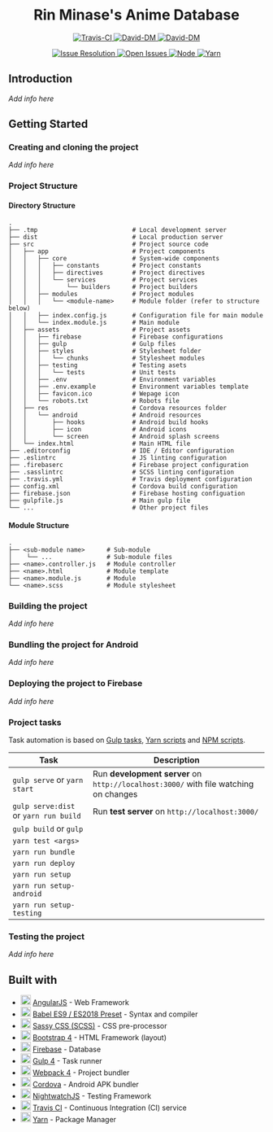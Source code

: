 <h1 align="center"> Rin Minase's Anime Database </h1>

<p align="center">
    <a href="https://travis-ci.org/RinMinase/anidb">
        <img alt="Travis-CI" src="https://img.shields.io/travis/RinMinase/anidb.svg?logo=travis">
    </a>
    <a href="https://david-dm.org/RinMinase/anidb">
        <img alt="David-DM" src="https://david-dm.org/RinMinase/anidb.svg">
    </a>
    <a href="https://david-dm.org/RinMinase/anidb">
        <img alt="David-DM" src="https://david-dm.org/RinMinase/anidb/dev-status.svg">
    </a>
</p>
<p align="center">
    <a href="http://isitmaintained.com/project/RinMinase/anidb">
        <img alt="Issue Resolution" src="http://isitmaintained.com/badge/resolution/RinMinase/anidb.svg">
    </a>
    <a href="http://isitmaintained.com/project/RinMinase/anidb">
        <img alt="Open Issues" src="http://isitmaintained.com/badge/open/RinMinase/anidb.svg">
    </a>
    <a href="https://nodejs.org">
        <img alt="Node" src="https://img.shields.io/badge/node-%5E6.14.0%20%7C%7C%20%5E8.10.0%20%7C%7C%20%3E%3D9.10.0-green.svg?logo=node.js&logoColor=white">
    </a>
    <a href="https://yarnpkg.com/">
        <img alt="Yarn" src="https://img.shields.io/badge/yarn-1.13.0-blue.svg">
    </a>
</p>

## Introduction
_Add info here_

## Getting Started

### Creating and cloning the project
_Add info here_

### Project Structure

#### Directory Structure
    .
    ├── .tmp                          # Local development server 
    ├── dist                          # Local production server
    ├── src                           # Project source code
    │   ├── app                       # Project components
    │   │   ├── core                  # System-wide components
    │   │   │   ├── constants         # Project constants
    │   │   │   ├── directives        # Project directives
    │   │   │   └── services          # Project services
    │   │   │       └── builders      # Project builders
    │   │   ├── modules               # Project modules
    │   │   │   └── <module-name>     # Module folder (refer to structure below)
    │   │   ├── index.config.js       # Configuration file for main module
    │   │   └── index.module.js       # Main module
    │   ├── assets                    # Project assets
    │   │   ├── firebase              # Firebase configurations
    │   │   ├── gulp                  # Gulp files
    │   │   ├── styles                # Stylesheet folder 
    │   │   │   └── chunks            # Stylesheet modules
    │   │   ├── testing               # Testing asets
    │   │   │   └── tests             # Unit tests
    │   │   ├── .env                  # Environment variables
    │   │   ├── .env.example          # Environment variables template
    │   │   ├── favicon.ico           # Wepage icon
    │   │   └── robots.txt            # Robots file
    │   ├── res                       # Cordova resources folder
    │   │   └── android               # Android resources
    │   │       ├── hooks             # Android build hooks
    │   │       ├── icon              # Android icons
    │   │       └── screen            # Android splash screens
    │   └── index.html                # Main HTML file
    ├── .editorconfig                 # IDE / Editor configuration
    ├── .eslintrc                     # JS linting configuration
    ├── .firebaserc                   # Firebase project configuration
    ├── .sasslintrc                   # SCSS linting configuration
    ├── .travis.yml                   # Travis deployment configuration
    ├── config.xml                    # Cordova build configuration
    ├── firebase.json                 # Firebase hosting configuation
    ├── gulpfile.js                   # Main gulp file
    └── ...                           # Other project files

#### Module Structure
    .
    ├── <sub-module name>      # Sub-module
    │    └── ...               # Sub-module files
    ├── <name>.controller.js   # Module controller
    ├── <name>.html            # Module template
    ├── <name>.module.js       # Module
    └── <name>.scss            # Module stylesheet

### Building the project
_Add info here_

### Bundling the project for Android
_Add info here_

### Deploying the project to Firebase
_Add info here_

### Project tasks

Task automation is based on [Gulp tasks](https://gulpjs.com/), [Yarn scripts](https://yarnpkg.com/lang/en/docs/cli/run/) and [NPM scripts](https://docs.npmjs.com/misc/scripts).

| Task                                  | Description                                                                                           |
| ------------------------------------- | ----------------------------------------------------------------------------------------------------- |
| `gulp serve` or `yarn start`          | Run **development server** on `http://localhost:3000/` with file watching on changes                  |
| `gulp serve:dist` or `yarn run build` | Run **test server** on `http://localhost:3000/`                                                       |
| `gulp build` or `gulp`                |                                                                                                       |
| `yarn test <args>`                    |                                                                                                       |
| `yarn run bundle`                     |                                                                                                       |
| `yarn run deploy`                     |                                                                                                       |
| `yarn run setup`                      |                                                                                                       |
| `yarn run setup-android`              |                                                                                                       |
| `yarn run setup-testing`              |                                                                                                       |

### Testing the project
_Add info here_

## Built with
* <img width=20 height=20 src="https://angularjs.org/favicon.ico"> [AngularJS](https://angularjs.org/) - Web Framework
* <img width=20 height=20 src="https://babeljs.io/img/favicon.png"> [Babel ES9 / ES2018 Preset](https://babeljs.io/) - Syntax and compiler
* <img width=20 height=20 src="https://sass-lang.com/favicon.ico"> [Sassy CSS (SCSS)](https://sass-lang.com/) - CSS pre-processor
* <img width=20 height=20 src="https://getbootstrap.com/favicon.ico"> [Bootstrap 4](https://getbootstrap.com/) - HTML Framework (layout)
* <img width=20 height=20 src="https://firebase.google.com/favicon.ico"> [Firebase](https://firebase.google.com/) - Database
* <img width=20 height=20 src="https://gulpjs.com/img/favicon.png"> [Gulp 4](https://gulpjs.com/) - Task runner
* <img width=20 height=20 src="https://webpack.js.org/bc3effb418df77da9e04825c48a58a49.ico"> [Webpack 4](https://webpack.js.org/) - Project bundler
* <img width=20 height=20 src="https://cordova.apache.org/favicon.ico"> [Cordova](https://cordova.apache.org/) - Android APK bundler
* <img width=20 height=20 src="http://nightwatchjs.org/favicon.ico"> [NightwatchJS](http://nightwatchjs.org/) - Testing Framework
* <img width=20 height=20 src="https://travis-ci.org/images/favicon.png"> [Travis CI](https://travis-ci.org/) - Continuous Integration (CI) service
* <img width=20 height=20 src="https://yarnpkg.com/favicon.ico"> [Yarn](https://yarnpkg.com/) - Package Manager
